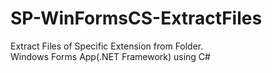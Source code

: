 # SP-WinFormsCS-ExtractFiles
Extract Files of Specific Extension from Folder. <br />
Windows Forms App(.NET Framework) using C#

